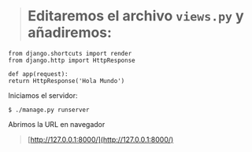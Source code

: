 ># Editaremos el archivo `views.py` y añadiremos:
	from django.shortcuts import render                                   from django.http import HttpResponse                                    
	
	def app(request):                                                       	return HttpResponse('Hola Mundo')

Iniciamos el servidor:

	$ ./manage.py runserver

Abrimos la URL en navegador

>[http://127.0.0.1:8000/](http://127.0.0.1:8000/)